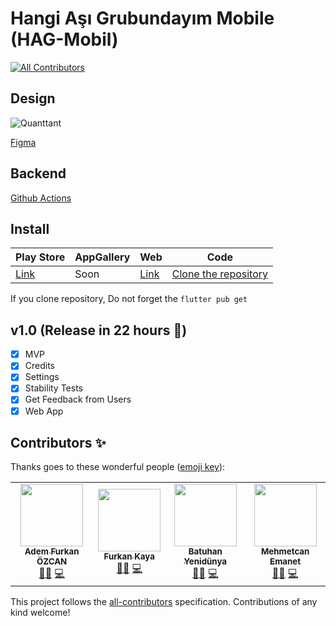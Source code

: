 # Hangi Aşı Grubundayım Mobile (HAG-Mobil)
<!-- ALL-CONTRIBUTORS-BADGE:START - Do not remove or modify this section -->
[![All Contributors](https://img.shields.io/badge/all_contributors-3-orange.svg?style=flat-square)](#contributors-)
<!-- ALL-CONTRIBUTORS-BADGE:END -->



## Design

![Quanttant](https://user-images.githubusercontent.com/23127261/104778522-87c8fa00-578e-11eb-8f4b-5b6f9bf7216d.png)

[Figma](https://www.figma.com/file/End98E0PyTxwL9LnLMGYXD/HAG?node-id=0%3A1)

## Backend

[Github Actions](https://github.com/Quanttant/HAG-Datalog.git)

## Install

|Play Store|AppGallery|Web|Code|
|--|--|--|--|
|[Link](https://play.google.com/store/apps/details?id=com.quanttant.hag)|Soon|[Link](https://quanttant.com/hag/web/#/)|[Clone the repository](https://github.com/Quanttant/HAG-Mobil.git)|

 If you clone repository, Do not forget the  `flutter pub get` 

## v1.0 (Release in 22 hours 💪) 
- [x] MVP
- [x] Credits
- [x] Settings
- [x] Stability Tests
- [x] Get Feedback from Users
- [x] Web App

## Contributors ✨

Thanks goes to these wonderful people ([emoji key](https://allcontributors.org/docs/en/emoji-key)):

<!-- ALL-CONTRIBUTORS-LIST:START - Do not remove or modify this section -->
<!-- prettier-ignore-start -->
<!-- markdownlint-disable -->
<table>
  <tr>
    <td align="center"><a href="https://ademfurkan.com/"><img src="https://avatars0.githubusercontent.com/u/21019611?v=4" width="100px;" alt=""/><br /><sub><b>Adem Furkan ÖZCAN</b></sub></a><br /><a href="#design-Adem68" title="Design">🎨</a><a href="#maintenance-Adem68" title="Maintenance">🚧</a> <a href="https://github.com/Quanttant/HAG-Mobil/commits?author=Adem68" title="Code">💻</a> </td>
    <td align="center"><a href="https://iamfurkan.com"><img src="https://avatars3.githubusercontent.com/u/23127261?v=4" width="100px;" alt=""/><br /><sub><b>Furkan Kaya</b></sub></a><br /><a href="#design-Wijt" title="Design">🎨</a><a href="#maintenance-Wijt" title="Maintenance">🚧</a>  <a href="https://github.com/Quanttant/HAG-Mobil/commits?author=Wijt" title="Code">💻</a></td>
    <td align="center"><a href="batuhanyenidunya.com"><img src="https://avatars2.githubusercontent.com/u/44680817?s=460&u=d5c8f9ef2f5ce5362d1527f08d62e54f3d27457e&v=4" width="100px;" alt=""/><br /><sub><b>Batuhan Yenidünya</b></sub></a><br /><a href="#design-batuhanyndny" title="Design">🎨</a><a href="#maintenance-batuhanyndny" title="Maintenance">🚧</a>  <a href="https://github.com/Quanttant/HAG-Mobil/commits?author=batuhanyndny" title="Code">💻</a></td>
    <td align="center"><a href="https://mehmetcanemanet.com/#/"><img src="https://avatars2.githubusercontent.com/u/44415149?s=460&u=54afb377d0f92cc53c85c2c09864417f5a9237bc&v=4" width="100px;" alt=""/><br /><sub><b>Mehmetcan Emanet</b></sub></a><br /><a href="#design-emanet" title="Design">🎨</a><a href="#maintenance-emanet" title="Maintenance">🚧</a>  <a href="https://github.com/Quanttant/HAG-Mobil/commits?author=emanet" title="Code">💻</a></td>
  </tr>
</table>

<!-- markdownlint-enable -->
<!-- prettier-ignore-end -->
<!-- ALL-CONTRIBUTORS-LIST:END -->

This project follows the [all-contributors](https://github.com/all-contributors/all-contributors) specification. Contributions of any kind welcome!
